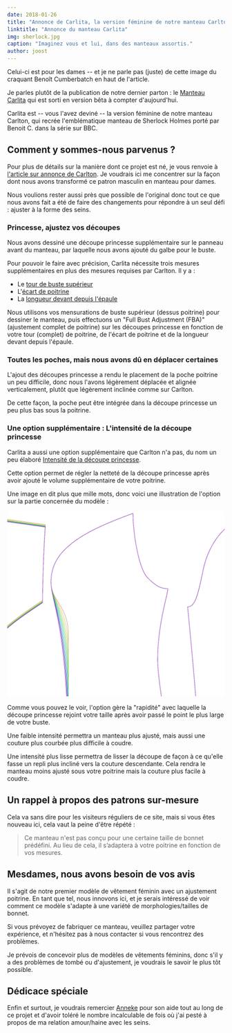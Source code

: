 ```yaml
---
date: 2018-01-26
title: "Annonce de Carlita, la version féminine de notre manteau Carlton."
linktitle: "Annonce du manteau Carlita"
img: sherlock.jpg
caption: "Imaginez vous et lui, dans des manteaux assortis."
author: joost
---
```


Celui-ci est pour les dames -- et je ne parle pas (juste) de cette image du craquant Benoît Cumberbatch en haut de l'article.

Je parles plutôt de la publication de notre dernier parton : le [Manteau Carlita](/patterns/carlita) qui est sorti en version bêta à compter d'aujourd'hui.

Carlita est -- vous l'avez deviné -- la version féminine de notre manteau Carlton, qui recrée l'emblématique manteau de Sherlock Holmes porté par Benoit C. dans la série sur BBC.

## Comment y sommes-nous parvenus ?

Pour plus de détails sur la manière dont ce projet est né, je vous renvoie à [l'article sur annonce de Carlton](/blog/announcing-carlton-and-bent/). Je voudrais ici me concentrer sur la façon dont nous avons transformé ce patron masculin en manteau pour dames.

Nous voulions rester aussi près que possible de l'original donc tout ce que nous avons fait a été de faire des changements pour répondre à un seul défi : ajuster à la forme des seins.

### Princesse, ajustez vos découpes

Nous avons dessiné une découpe princesse supplémentaire sur le panneau avant du manteau, par laquelle nous avons ajouté du galbe pour le buste.

Pour pouvoir le faire avec précision, Carlita nécessite trois mesures supplémentaires en plus des mesures requises par Carlton. Il y a :

 - Le [tour de buste supérieur](/docs/measurements/#highBust)
 - L'[écart de poitrine](/docs/measurements/bustSpan)
 - La [longueur devant depuis l'épaule](/docs/measurements/hpstohipsfront)

Nous utilisons vos mensurations de buste supérieur (dessus poitrine) pour dessiner le manteau, puis effectuons un "Full Bust Adjustment (FBA)" (ajustement complet de poitrine) sur les découpes princesse en fonction de votre tour (complet) de poitrine, de l'écart de poitrine et de la longueur devant depuis l'épaule.

### Toutes les poches, mais nous avons dû en déplacer certaines

L'ajout des découpes princesse a rendu le placement de la poche poitrine un peu difficile, donc nous l'avons légèrement déplacée et alignée verticalement, plutôt que légèrement inclinée comme sur Carlton.

De cette façon, la poche peut être intégrée dans la découpe princesse un peu plus bas sous la poitrine.

### Une option supplémentaire : L'intensité de la découpe princesse

Carlita a aussi une option supplémentaire que Carlton n'a pas, du nom un peu élaboré [Intensité de la découpe princesse](/docs/patterns/carlita/options#princessSeamSmoothFactor).

Cette option permet de régler la netteté de la découpe princesse après avoir ajouté le volume supplémentaire de votre poitrine.

Une image en dit plus que mille mots, donc voici une illustration de l'option sur la partie concernée du modèle :

![L'effet de l'option comme le montre notre exemple](smooth.png)

Comme vous pouvez le voir, l'option gère la "rapidité" avec laquelle la découpe princesse rejoint votre taille après avoir passé le point le plus large de votre buste.

Une faible intensité permettra un manteau plus ajusté, mais aussi une couture plus courbée plus difficile à coudre.

Une intensité plus lisse permettra de lisser la découpe de façon à ce qu'elle fasse un repli plus incliné vers la couture descendante. Cela rendra le manteau moins ajusté sous votre poitrine mais la couture plus facile à coudre.

## Un rappel à propos des patrons sur-mesure

Cela va sans dire pour les visiteurs réguliers de ce site, mais si vous êtes nouveau ici, cela vaut la peine d'être répété :

> Ce manteau n'est pas conçu pour une certaine taille de bonnet prédéfini. Au lieu de cela, il s’adaptera à votre poitrine en fonction de vos mesures.

## Mesdames, nous avons besoin de vos avis

Il s'agit de notre premier modèle de vêtement féminin avec un ajustement poitrine. En tant que tel, nous innovons ici, et je serais intéressé de voir comment ce modèle s'adapte à une variété de morphologies/tailles de bonnet.

Si vous prévoyez de fabriquer ce manteau, veuillez partager votre expérience, et n'hésitez pas à nous contacter si vous rencontrez des problèmes.


Je prévois de concevoir plus de modèles de vêtements féminins, donc s'il y a des problèmes de tombé ou d'ajustement, je voudrais le savoir le plus tôt possible.

## Dédicace spéciale

Enfin et surtout, je voudrais remercier [Anneke](http://www.annekecaramin.com/) pour son aide tout au long de ce projet et d'avoir toléré le nombre incalculable de fois où j'ai pesté à propos de ma relation amour/haine avec les seins.
